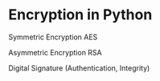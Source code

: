 # Encryption in Python

Symmetric Encryption AES

Asymmetric Encryption RSA

Digital Signature (Authentication, Integrity)


